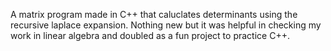 A matrix program made in C++ that caluclates determinants using the recursive laplace expansion. Nothing new but it was helpful in checking my work in linear algebra and doubled as a fun project to practice C++.
